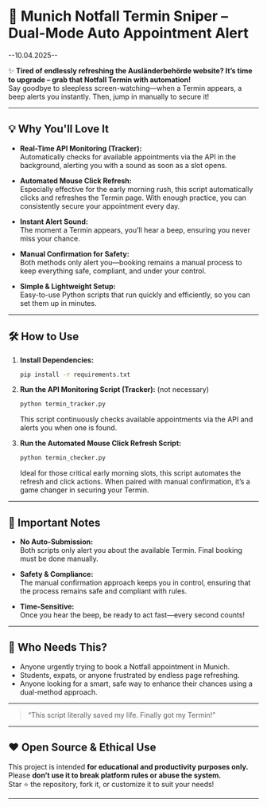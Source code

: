 # 🚨 Munich Notfall Termin Sniper – Dual-Mode Auto Appointment Alert

--10.04.2025--

✨ **Tired of endlessly refreshing the Ausländerbehörde website? It’s time to upgrade – grab that Notfall Termin with automation!**  
Say goodbye to sleepless screen-watching—when a Termin appears, a beep alerts you instantly. Then, jump in manually to secure it!

---

## 💡 Why You'll Love It

- **Real-Time API Monitoring (Tracker):**  
  Automatically checks for available appointments via the API in the background, alerting you with a sound as soon as a slot opens.

- **Automated Mouse Click Refresh:**  
  Especially effective for the early morning rush, this script automatically clicks and refreshes the Termin page. With enough practice, you can consistently secure your appointment every day.

- **Instant Alert Sound:**  
  The moment a Termin appears, you’ll hear a beep, ensuring you never miss your chance.

- **Manual Confirmation for Safety:**  
  Both methods only alert you—booking remains a manual process to keep everything safe, compliant, and under your control.

- **Simple & Lightweight Setup:**  
  Easy-to-use Python scripts that run quickly and efficiently, so you can set them up in minutes.

---

## 🛠️ How to Use

1. **Install Dependencies:**  
   ```bash
   pip install -r requirements.txt
   ```

2. **Run the API Monitoring Script (Tracker):**  (not necessary)
   ```bash
   python termin_tracker.py
   ```  
   This script continuously checks available appointments via the API and alerts you when one is found.

3. **Run the Automated Mouse Click Refresh Script:**  
   ```bash
   python termin_checker.py
   ```  
   Ideal for those critical early morning slots, this script automates the refresh and click actions. When paired with manual confirmation, it’s a game changer in securing your Termin.

---

## 📌 Important Notes

- **No Auto-Submission:**  
  Both scripts only alert you about the available Termin. Final booking must be done manually.

- **Safety & Compliance:**  
  The manual confirmation approach keeps you in control, ensuring that the process remains safe and compliant with rules.

- **Time-Sensitive:**  
  Once you hear the beep, be ready to act fast—every second counts!

---

## 👀 Who Needs This?

- Anyone urgently trying to book a Notfall appointment in Munich.
- Students, expats, or anyone frustrated by endless page refreshing.
- Anyone looking for a smart, safe way to enhance their chances using a dual-method approach.

---

> “This script literally saved my life. Finally got my Termin!”  

---

## ❤️ Open Source & Ethical Use

This project is intended **for educational and productivity purposes only.**  
Please **don’t use it to break platform rules or abuse the system.**  
Star ⭐ the repository, fork it, or customize it to suit your needs!

---
